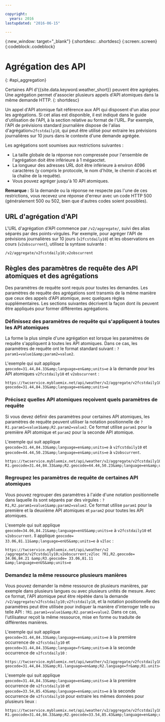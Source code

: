 ```yaml
---

copyright:
  years: 2016
lastupdated: "2016-06-15"

---
```


{:new_window: target="_blank"}
{:shortdesc: .shortdesc}
{:screen:.screen}
{:codeblock:.codeblock}

# Agrégation des API
{: #api_aggregation}

Certaines API d'{{site.data.keyword.weather_short}} peuvent être agrégées. Une agrégation permet d'associer plusieurs appels d'API atomiques dans la même demande HTTP.
{: shortdesc}

Un appel d'API atomique fait référence aux API qui disposent d'un alias pour les agrégations. Si cet alias est disponible, il est indiqué dans le guide d'utilisation de l'API, à la section relative au format de l'URL. Par exemple, l'API de prévisions standard journalière dispose de l'alias d'agrégation`v2fcstdaily10`, qui peut être utilisé pour extraire les prévisions journalières sur 10 jours dans le contexte d'une demande agrégée.

Les agrégations sont soumises aux restrictions suivantes :

* La taille globale de la réponse non compressée pour l'ensemble de l'agrégation doit être inférieure à 1 mégaoctet.
* La longueur des adresses URL doit être inférieure à environ 4096 caractères (y compris le protocole, le nom d'hôte,
le chemin d'accès et la chaîne de la requête).
* Vous pouvez agréger jusqu'à 10 API atomiques.

**Remarque :** Si la demande ou la réponse ne respecte pas l'une de ces restrictions, vous recevez une
réponse d'erreur avec un code HTTP 500 (généralement 500 ou 502, bien que d'autres codes soient possibles).

## URL d'agrégation d'API
L'URL d'agrégation d'API commence par `/v2/aggregate/`, suivi des alias séparés par des points-virgules.
Par exemple, pour agréger l'API de prévisions journalières sur 10 jours (`v2fcstdaily10`) et les observations en cours (`v2obscurrent`), utilisez la syntaxe suivante :

```
/v2/aggregate/v2fcstdaily10;v2obscurrent
```

## Règles des paramètres de requête des API atomiques et des agrégations
Des paramètres de requête sont requis pour toutes les demandes. Les paramètres de requête des agrégations sont transmis de la même manière que ceux des appels d'API atomique, avec quelques règles supplémentaires. Les sections suivantes décrivent la façon dont ils peuvent être appliqués pour former différentes agrégations.

### Définissez des paramètres de requête qui s'appliquent à toutes les API atomiques

La forme la plus simple d'une agrégation est
lorsque les paramètres de requête s'appliquent à toutes les API atomiques. Dans ce cas, les paramètres de requête ont le format standard suivant : `?param1=value1&amp;param2=value2`.

L'exemple qui suit applique `geocode=31.44,84.33&amp;language=en&amp;units=e` à la demande pour les API atomiques `v2fcstdaily10` et `v2obscurrent` :

```
https://twcservice.mybluemix.net/api/weather/v2/aggregate/v2fcstdaily10;v2obscurrent?geocode=31.44,84.33&amp;language=en&amp;units=e
```

### Précisez quelles API atomiques reçoivent quels paramètres de requête

Si vous devez définir des paramètres pour certaines API atomiques, les paramètres de requête peuvent utiliser la notation positionnelle de `?R1.param1=value1&amp;R2.param2=value2`. Ce format utilise `param1` pour la première API atomique et `param2` pour la seconde API atomique.

L'exemple qui suit applique `geocode=31.44,84.33&amp;language=en&amp;units=e` à `v2fcstdaily10` et  `geocode=44.44,50.23&amp;language=en&amp;units=e` à `v2obscurrent`.

```
https://twcservice.mybluemix.net/api/weather/v2/aggregate/v2fcstdaily10;v2obscurrent?R1.geocode=31.44,84.33&amp;R2.geocode=44.44,50.23&amp;language=en&amp;units=e
```

### Regroupez les paramètres de requête de certaines API atomiques

Vous pouvez regrouper des paramètres à l'aide d'une
notation positionnelle dans laquelle ils sont séparés par des virgules : `?R1,R2.param1=value1&amp;param2=value2`.
Ce format utilise `param1` pour la première et la deuxième API atomiques et `param2` pour toutes les API atomiques.

L'exemple qui suit applique `geocode=34.06,84.21&amp;language=enUS&amp;units=e` à `v2fcstdaily10` et `v2obscurrent`. Il applique `geocode= 33.06,81.11&amp;language=enUS&amp;units=e` à `v2loc` :

```
https://twcservice.mybluemix.net/api/weather/v2 /aggregate/v2fcstdaily10;v2obscurrent;v2loc ?R1,R2.geocode= 34.06,84.21 &amp;R3.geocode= 33.06,81.11 &amp;language=enUS&amp;units=e
```

### Demandez la même ressource plusieurs manières

Vous pouvez demander la même ressource de plusieurs manières, par
exemple dans plusieurs langues ou avec plusieurs unités de mesure. Avec ce format, l'API atomique peut être répétée dans la demande `/v2/aggregate/v2fcstdaily10;v2fcstdaily10`, et la notation positionnelle des paramètres peut être utilisée pour indiquer la manière d'interroger telle ou telle API : `?R1.param1=value1&amp;R2.param1=value2`. Dans ce cas, l'utilisateur reçoit la même ressource, mise en forme ou traduite de différentes manières.

L'exemple qui suit applique `geocode=31.44,84.33&amp;language=en&amp;units=e` à la première occurrence de `v2fcstdaily10` et `geocode=31.44,84.33&amp;language=fr&amp;units=m` à la seconde occurrence de `v2fcstdaily10` :

```
https://twcservice.mybluemix.net/api/weather/v2/aggregate/v2fcstdaily10;v2fcstdaily10?geocode=31.44,84.33&amp;R1.language=en&amp;R2.language=fr&amp;R1.units=e&amp;R2.units=m
```

L'exemple qui suit applique `geocode=31.44,84.33&amp;language=en&amp;units=e` à la première occurrence de `v2fcstdaily10` et
`geocode=33.54,85.43&amp;language=en&amp;units=e` à la seconde occurrence de `v2fcstdaily10` pour extraire les mêmes données pour plusieurs lieux :

```
https://twcservice.mybluemix.net/api/weather/v2/aggregate/v2fcstdaily10;v2fcstdaily10?R1.geocode=31.44,84.33&amp;R2.geocode=33.54,85.43&amp;language=en&amp;units=e
```




